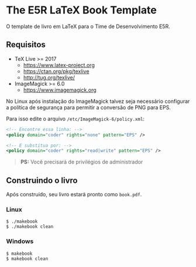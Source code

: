 # The E5R LaTeX Book Template

O template de livro em LaTeX para o Time de Desenvolvimento E5R.

## Requisitos

* TeX Live >= 2017
  - https://www.latex-project.org
  - https://ctan.org/pkg/texlive
  - http://tug.org/texlive/
* ImageMagick >= 6.0
  - https://www.imagemagick.org

No Linux após instalação do ImageMagick talvez seja
necessário configurar a política de segurança para
permitir a conversão de PNG para EPS.

Para isso edite o arquivo `/etc/ImageMagick-6/policy.xml`:
```xml
<!-- Encontre essa linha: -->
<policy domain="coder" rights="none" pattern="EPS" />

<!-- E substitua por: -->
<policy domain="coder" rights="read|write" pattern="EPS" />
```

> **PS:** Você precisará de privilégios de administrador

## Construindo o livro

Após construído, seu livro estará pronto como `book.pdf`.

### Linux
```shell
$ ./makebook
$ ./makebook clean
```

### Windows
```shell
$ makebook
$ makebook clean
```
